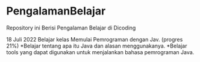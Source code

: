 # PengalamanBelajar
Repository ini Berisi Pengalaman Belajar di Dicoding

18 Juli 2022
Belajar kelas Memulai Pemrograman dengan Jav. (progres 21%)
  *Belajar tentang apa itu Java dan alasan menggunakanya.
  *Belajar tools yang dapat digunakan untuk menjalankan bahasa pemrograman Java.
